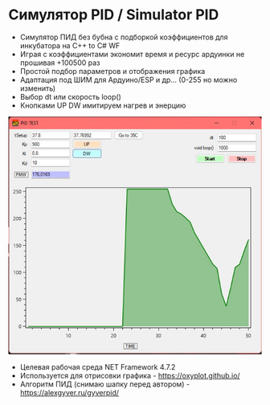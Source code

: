 # Симулятор PID / Simulator PID

* Симулятор ПИД без бубна с подборкой коэффициентов для инкубатора на С++ to С# WF
* Играя с коэффициентами экономит время и ресурс ардуинки не прошивая +100500 раз
* Простой подбор параметров и отображения графика
* Адаптация под ШИМ для Ардуино/ESP и др... (0-255 но можно изменить) 
* Выбор dt или скорость loop()
* Кнопками UP DW имитируем нагрев и энерцию

![SCREEN](https://github.com/ValeraFurman/PID/blob/main/screen.jpg?raw=true)
* Целевая рабочая среда NET Framework 4.7.2
* Используется для отрисовки графика - https://oxyplot.github.io/ 
* Алгоритм ПИД (снимаю шапку перед автором) - https://alexgyver.ru/gyverpid/

